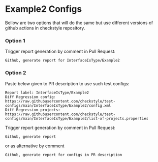 # Example2 Configs

Bellow are two options that will do the same but use different versions
of github actions in checkstyle repository.


### Option 1
Trigger report generation by comment in Pull Request:
```
Github, generate report for InterfaceIsType/Example2
```

### Option 2

Paste below given to PR description to use such test configs:
```
Report label: InterfaceIsType/Example2
Diff Regression config: https://raw.githubusercontent.com/checkstyle/test-configs/main/InterfaceIsType/Example2/config.xml
Diff Regression projects: https://raw.githubusercontent.com/checkstyle/test-configs/main/InterfaceIsType/Example2/list-of-projects.properties
```

Trigger report generation by comment in Pull Request:
```
Github, generate report
```
or as alternative by comment
```
Github, generate report for configs in PR description
```
